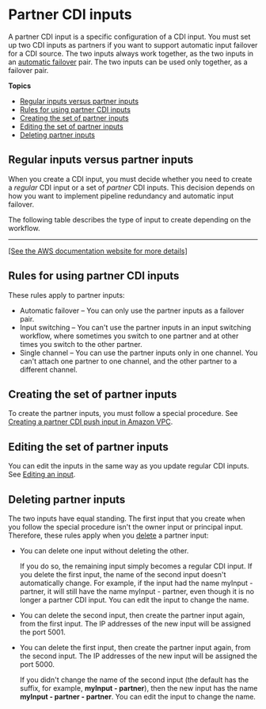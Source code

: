 # Partner CDI inputs<a name="feature-cdi-partner"></a>

A partner CDI input is a specific configuration of a CDI input\. You must set up two CDI inputs as partners if you want to support automatic input failover for a CDI source\. The two inputs always work together, as the two inputs in an [automatic failover](automatic-input-failover.md) pair\. The two inputs can be used only together, as a failover pair\.

**Topics**
+ [Regular inputs versus partner inputs](#cdi-input-partner-vs-regular)
+ [Rules for using partner CDI inputs](#cdi-input-partner-rules)
+ [Creating the set of partner inputs](#cdi-input-create)
+ [Editing the set of partner inputs](#cdi-input-edit)
+ [Deleting partner inputs](#cdi-input-delete)

## Regular inputs versus partner inputs<a name="cdi-input-partner-vs-regular"></a>

When you create a CDI input, you must decide whether you need to create a *regular* CDI input or a set of *partner* CDI inputs\. This decision depends on how you want to implement pipeline redundancy and automatic input failover\.

The following table describes the type of input to create depending on the workflow\.


****  
[\[See the AWS documentation website for more details\]](http://docs.aws.amazon.com/medialive/latest/ug/feature-cdi-partner.html)

## Rules for using partner CDI inputs<a name="cdi-input-partner-rules"></a>

These rules apply to partner inputs:
+ Automatic failover – You can only use the partner inputs as a failover pair\. 
+ Input switching – You can't use the partner inputs in an input switching workflow, where sometimes you switch to one partner and at other times you switch to the other partner\. 
+ Single channel – You can use the partner inputs only in one channel\. You can't attach one partner to one channel, and the other partner to a different channel\.

## Creating the set of partner inputs<a name="cdi-input-create"></a>

To create the partner inputs, you must follow a special procedure\. See [Creating a partner CDI push input in Amazon VPC](input-create-cdi-partners.md)\. 

## Editing the set of partner inputs<a name="cdi-input-edit"></a>

You can edit the inputs in the same way as you update regular CDI inputs\. See [Editing an input](edit-input.md)\.

## Deleting partner inputs<a name="cdi-input-delete"></a>

The two inputs have equal standing\. The first input that you create when you follow the special procedure isn't the owner input or principal input\. Therefore, these rules apply when you [delete](delete-input.md) a partner input:
+ You can delete one input without deleting the other\. 

  If you do so, the remaining input simply becomes a regular CDI input\. If you delete the first input, the name of the second input doesn't automatically change\. For example, if the input had the name myInput \- partner, it will still have the name myInput \- partner, even though it is no longer a partner CDI input\. You can edit the input to change the name\.
+ You can delete the second input, then create the partner input again, from the first input\. The IP addresses of the new input will be assigned the port 5001\.
+ You can delete the first input, then create the partner input again, from the second input\. The IP addresses of the new input will be assigned the port 5000\. 

  If you didn't change the name of the second input \(the default has the suffix, for example, **myInput \- partner**\), then the new input has the name **myInput \- partner \- partner**\. You can edit the input to change the name\.